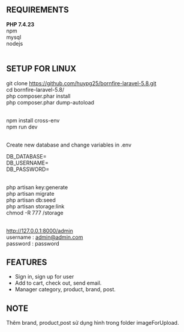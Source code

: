 
## REQUIREMENTS<br>

<strong>PHP 7.4.23 </strong><br>
npm<br>
mysql<br>
nodejs<br><br>





## SETUP FOR LINUX<br>

git clone https://github.com/huypg25/bornfire-laravel-5.8.git<br>
cd bornfire-laravel-5.8/<br>
php composer.phar install<br>
php composer.phar dump-autoload<br><br>

npm install cross-env<br>
npm run dev<br><br>

Create new database and change variables in .env<br>

DB_DATABASE=<br>
DB_USERNAME=<br>
DB_PASSWORD=<br><br>

php artisan key:generate<br>
php artisan migrate<br>
php artisan db:seed<br>
php artisan storage:link<br>
chmod -R 777 /storage <br><br>


http://127.0.0.1:8000/admin<br>
username : admin@admin.com<br>
password : password<br>

## FEATURES<br>
- Sign in, sign up for user
- Add to cart, check out, send email.
- Manager category, product, brand, post.
## NOTE<br>
Thêm brand, product,post sử dụng hình trong folder imageForUpload.
